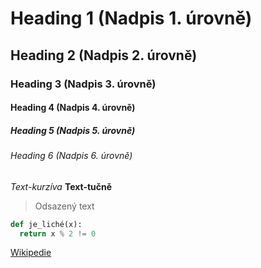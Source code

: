 # Heading 1 (Nadpis 1. úrovně)
## Heading 2 (Nadpis 2. úrovně)
### Heading 3 (Nadpis 3. úrovně)
#### Heading 4 (Nadpis 4. úrovně)
##### Heading 5 (Nadpis 5. úrovně)
###### Heading 6 (Nadpis 6. úrovně)

*Text-kurzíva*
**Text-tučně**

> Odsazený text

```python
def je_liché(x):
  return x % 2 != 0
```

[Wikipedie](http://wikipedia.com/)